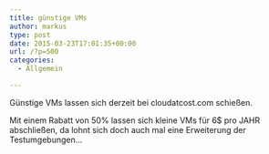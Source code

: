 ```yaml
---
title: günstige VMs
author: markus
type: post
date: 2015-03-23T17:01:35+00:00
url: /?p=500
categories:
  - Allgemein

---
```

Günstige VMs lassen sich derzeit bei cloudatcost.com schießen.
  
Mit einem Rabatt von 50% lassen sich kleine VMs für 6$ pro JAHR abschließen, da lohnt sich doch auch mal eine Erweiterung der Testumgebungen&#8230;
